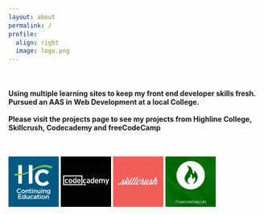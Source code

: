 ```yaml
---
layout: about
permalink: /
profile:
  align: right
  image: logo.png
---
```

<br>
<h4>Using multiple learning sites to keep my front end developer skills fresh. Pursued an AAS in Web Development at a local College.<br><br>
Please visit the projects page to see my projects from Highline College, Skillcrush, Codecademy and freeCodeCamp</h4>
<br>

![Highline Logo](assets/images/logo-highline.png "highline college logo")
![Codecademy Logo](assets/images/logo-codecademy.png "codecademy logo")
![Skillcrush Logo](assets/images/logo-skillcrush.png "skillcrush logo")
![freeCodeCamp Logo](assets/images/logo-fcc.png "freeCodeCamp logo")